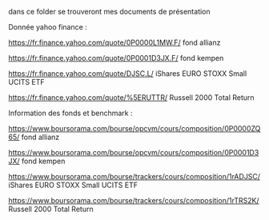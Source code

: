 dans ce folder se trouveront mes documents de présentation

Donnée yahoo finance :

https://fr.finance.yahoo.com/quote/0P0000L1MW.F/       fond allianz

https://fr.finance.yahoo.com/quote/0P0001D3JX.F/       fond kempen

https://fr.finance.yahoo.com/quote/DJSC.L/             iShares EURO STOXX Small UCITS ETF

https://fr.finance.yahoo.com/quote/%5ERUTTR/           Russell 2000 Total Return


Information des fonds et benchmark :

https://www.boursorama.com/bourse/opcvm/cours/composition/0P0000ZQ65/   fond allianz

https://www.boursorama.com/bourse/opcvm/cours/composition/0P0001D3JX/   fond kempen

https://www.boursorama.com/bourse/trackers/cours/composition/1rADJSC/   iShares EURO STOXX Small UCITS ETF

https://www.boursorama.com/bourse/trackers/cours/composition/1rTRS2K/   Russell 2000 Total Return

